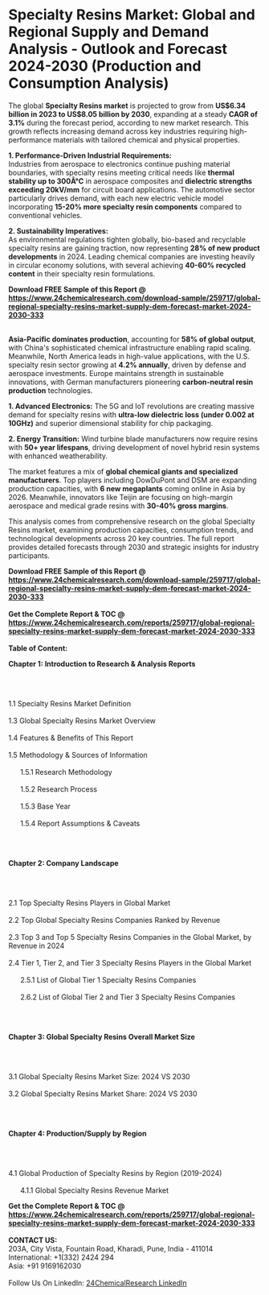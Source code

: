 <h1>Specialty Resins Market: Global and Regional Supply and Demand Analysis - Outlook and Forecast 2024-2030 (Production and Consumption Analysis)</h1><p>The global <strong>Specialty Resins market</strong> is projected to grow from <strong>US$6.34 billion in 2023 to US$8.05 billion by 2030</strong>, expanding at a steady <strong>CAGR of 3.1%</strong> during the forecast period, according to new market research. This growth reflects increasing demand across key industries requiring high-performance materials with tailored chemical and physical properties.</p><p><strong>1. Performance-Driven Industrial Requirements:</strong><br>
Industries from aerospace to electronics continue pushing material boundaries, with specialty resins meeting critical needs like <strong>thermal stability up to 300Â°C</strong> in aerospace composites and <strong>dielectric strengths exceeding 20kV/mm</strong> for circuit board applications. The automotive sector particularly drives demand, with each new electric vehicle model incorporating <strong>15-20% more specialty resin components</strong> compared to conventional vehicles.</p><p><strong>2. Sustainability Imperatives:</strong><br>
As environmental regulations tighten globally, bio-based and recyclable specialty resins are gaining traction, now representing <strong>28% of new product developments</strong> in 2024. Leading chemical companies are investing heavily in circular economy solutions, with several achieving <strong>40-60% recycled content</strong> in their specialty resin formulations.</p><div><b>Download FREE Sample of this Report @ 
            <a href="https://www.24chemicalresearch.com/download-sample/259717/global-regional-specialty-resins-market-supply-dem-forecast-market-2024-2030-333">
            https://www.24chemicalresearch.com/download-sample/259717/global-regional-specialty-resins-market-supply-dem-forecast-market-2024-2030-333</a></b></div><br><p><strong>Asia-Pacific dominates production</strong>, accounting for <strong>58% of global output</strong>, with China's sophisticated chemical infrastructure enabling rapid scaling. Meanwhile, North America leads in high-value applications, with the U.S. specialty resin sector growing at <strong>4.2% annually</strong>, driven by defense and aerospace investments. Europe maintains strength in sustainable innovations, with German manufacturers pioneering <strong>carbon-neutral resin production</strong> technologies.</p><p><strong>1. Advanced Electronics:</strong> The 5G and IoT revolutions are creating massive demand for specialty resins with <strong>ultra-low dielectric loss (under 0.002 at 10GHz)</strong> and superior dimensional stability for chip packaging.</p><p><strong>2. Energy Transition:</strong> Wind turbine blade manufacturers now require resins with <strong>50+ year lifespans</strong>, driving development of novel hybrid resin systems with enhanced weatherability.</p><p>The market features a mix of <strong>global chemical giants and specialized manufacturers</strong>. Top players including DowDuPont and DSM are expanding production capacities, with <strong>6 new megaplants</strong> coming online in Asia by 2026. Meanwhile, innovators like Teijin are focusing on high-margin aerospace and medical grade resins with <strong>30-40% gross margins</strong>.</p><p>This analysis comes from comprehensive research on the global Specialty Resins market, examining production capacities, consumption trends, and technological developments across 20 key countries. The full report provides detailed forecasts through 2030 and strategic insights for industry participants.</p><div><b>Download FREE Sample of this Report @ 
            <a href="https://www.24chemicalresearch.com/download-sample/259717/global-regional-specialty-resins-market-supply-dem-forecast-market-2024-2030-333">
            https://www.24chemicalresearch.com/download-sample/259717/global-regional-specialty-resins-market-supply-dem-forecast-market-2024-2030-333</a></b></div><br><div><b>Get the Complete Report & TOC @ 
            <a href="https://www.24chemicalresearch.com/reports/259717/global-regional-specialty-resins-market-supply-dem-forecast-market-2024-2030-333">
            https://www.24chemicalresearch.com/reports/259717/global-regional-specialty-resins-market-supply-dem-forecast-market-2024-2030-333</a></b></div><br>
            <b>Table of Content:</b><p><p><strong>Chapter 1: Introduction to Research &amp; Analysis Reports</strong></p><br />
<br />
<p>1.1 Specialty Resins Market Definition<br /><br />
1.3 Global Specialty Resins Market Overview<br /><br />
1.4 Features &amp; Benefits of This Report<br /><br />
1.5 Methodology &amp; Sources of Information<br /><br />
&nbsp;&nbsp;&nbsp;&nbsp;&nbsp; 1.5.1 Research Methodology<br /><br />
&nbsp;&nbsp;&nbsp;&nbsp;&nbsp; 1.5.2 Research Process<br /><br />
&nbsp;&nbsp;&nbsp;&nbsp;&nbsp; 1.5.3 Base Year<br /><br />
&nbsp;&nbsp;&nbsp;&nbsp;&nbsp; 1.5.4 Report Assumptions &amp; Caveats</p><br />
<br />
<p><strong>Chapter 2: Company Landscape</strong></p><br />
<br />
<p>2.1 Top Specialty Resins Players in Global Market<br /><br />
2.2 Top Global Specialty Resins Companies Ranked by Revenue<br /><br />
2.3 Top 3 and Top 5 Specialty Resins Companies in the Global Market, by Revenue in 2024<br /><br />
2.4 Tier 1, Tier 2, and Tier 3 Specialty Resins Players in the Global Market<br /><br />
&nbsp;&nbsp;&nbsp;&nbsp;&nbsp; 2.5.1 List of Global Tier 1 Specialty Resins Companies<br /><br />
&nbsp;&nbsp;&nbsp;&nbsp;&nbsp; 2.6.2 List of Global Tier 2 and Tier 3 Specialty Resins Companies</p><br />
<br />
<p><strong>Chapter 3: Global Specialty Resins Overall Market Size</strong></p><br />
<br />
<p>3.1 Global Specialty Resins Market Size: 2024 VS 2030<br /><br />
3.2 Global Specialty Resins Market Share: 2024 VS 2030</p><br />
<br />
<p><strong>Chapter 4: Production/Supply by Region</strong></p><br />
<br />
<p>4.1 Global Production of Specialty Resins by Region (2019-2024)<br /><br />
&nbsp;&nbsp;&nbsp;&nbsp;&nbsp; 4.1.1 Global Specialty Resins Revenue Market </p><div><b>Get the Complete Report & TOC @ 
            <a href="https://www.24chemicalresearch.com/reports/259717/global-regional-specialty-resins-market-supply-dem-forecast-market-2024-2030-333">
            https://www.24chemicalresearch.com/reports/259717/global-regional-specialty-resins-market-supply-dem-forecast-market-2024-2030-333</a></b></div><br><b>CONTACT US:</b><br>
            203A, City Vista, Fountain Road, Kharadi, Pune, India - 411014<br>
            International: +1(332) 2424 294<br>
            Asia: +91 9169162030 <br><br>
            Follow Us On LinkedIn: <a href="https://www.linkedin.com/company/24chemicalresearch/">24ChemicalResearch LinkedIn</a>
